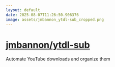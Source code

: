 ```yaml
---
layout: default
date: 2025-08-07T11:26:50.906376
image: assets/jmbannon_ytdl-sub_cropped.png
---
```


# [jmbannon/ytdl-sub](https://github.com/jmbannon/ytdl-sub)

Automate YouTube downloads and organize them
